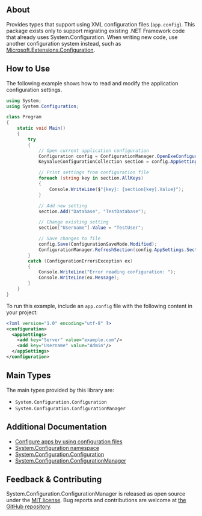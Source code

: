 ## About

<!-- A description of the package and where one can find more documentation -->

Provides types that support using XML configuration files (`app.config`). This package exists only to support migrating existing .NET Framework code that already uses System.Configuration. When writing new code, use another configuration system instead, such as [Microsoft.Extensions.Configuration](https://www.nuget.org/packages/Microsoft.Extensions.Configuration/).

## How to Use

<!-- A compelling example on how to use this package with code, as well as any specific guidelines for when to use the package -->

The following example shows how to read and modify the application configuration settings.

```cs
using System;
using System.Configuration;

class Program
{
    static void Main()
    {
        try
        {
            // Open current application configuration
            Configuration config = ConfigurationManager.OpenExeConfiguration(ConfigurationUserLevel.None);
            KeyValueConfigurationCollection section = config.AppSettings.Settings;

            // Print settings from configuration file
            foreach (string key in section.AllKeys)
            {
                Console.WriteLine($"{key}: {section[key].Value}");
            }

            // Add new setting
            section.Add("Database", "TestDatabase");

            // Change existing setting
            section["Username"].Value = "TestUser";

            // Save changes to file
            config.Save(ConfigurationSaveMode.Modified);
            ConfigurationManager.RefreshSection(config.AppSettings.SectionInformation.Name);
        }
        catch (ConfigurationErrorsException ex)
        {
            Console.WriteLine("Error reading configuration: ");
            Console.WriteLine(ex.Message);
        }
    }
}
```

To run this example, include an `app.config` file with the following content in your project:

```xml
<?xml version="1.0" encoding="utf-8" ?>
<configuration>
  <appSettings>
    <add key="Server" value="example.com"/>
    <add key="Username" value="Admin"/>
  </appSettings>
</configuration>
```

## Main Types

<!-- The main types provided in this library -->

The main types provided by this library are:

* `System.Configuration.Configuration`
* `System.Configuration.ConfigurationManager`

## Additional Documentation

<!-- Links to further documentation -->

* [Configure apps by using configuration files](https://docs.microsoft.com/dotnet/framework/configure-apps/)
* [System.Configuration namespace](https://docs.microsoft.com/dotnet/api/system.configuration)
* [System.Configuration.Configuration](https://docs.microsoft.com/dotnet/api/system.configuration.configuration)
* [System.Configuration.ConfigurationManager](https://docs.microsoft.com/dotnet/api/system.configuration.configurationmanager)

## Feedback & Contributing

<!-- How to provide feedback on this package and contribute to it -->

System.Configuration.ConfigurationManager is released as open source under the [MIT license](https://licenses.nuget.org/MIT). Bug reports and contributions are welcome at [the GitHub repository](https://github.com/dotnet/runtime).